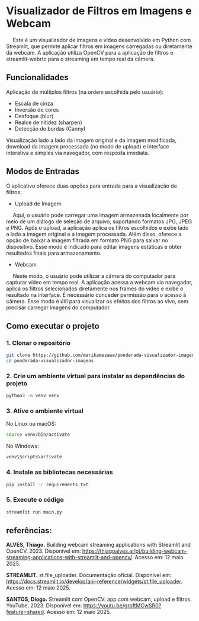 # Visualizador de Filtros em Imagens e Webcam

&emsp; Este é um visualizador de imagens e vídeo desenvolvido em Python com Streamlit, que permite aplicar filtros em imagens carregadas ou diretamente da webcam. A aplicação utiliza OpenCV para a aplicação de filtros  e streamlit-webrtc para o streaming em tempo real da câmera.


## Funcionalidades
Aplicação de múltiplos filtros (na ordem escolhida pelo usuário):

- Escala de cinza
- Inversão de cores
- Desfoque (blur)
- Realce de nitidez (sharpen)
- Detecção de bordas (Canny)

Visualização lado a lado da imagem original e da imagem modificada, download da imagem processada (no modo de upload) e interface interativa e simples via navegador, com resposta imediata.

## Modos de Entradas

O aplicativo oferece duas opções para entrada para a visualização de filtros:

- Upload de Imagem  

&emsp; Aqui, o usuário pode carregar uma imagem armazenada localmente por meio de um diálogo de seleção de arquivo, suportando formatos JPG, JPEG e PNG. Após o upload, a aplicação aplica os filtros escolhidos e exibe lado a lado a imagem original e a imagem processada. Além disso, oferece a opção de baixar a imagem filtrada em formato PNG para salvar no dispositivo. Esse modo é indicado para editar imagens estáticas e obter resultados finais para armazenamento.

- Webcam 

&emsp; Neste modo, o usuário pode utilizar a câmera do computador para capturar vídeo em tempo real. A aplicação acessa a webcam via navegador, aplica os filtros selecionados diretamente nos frames do vídeo e exibe o resultado na interface. É necessário conceder permissão para o acesso à câmera. Esse modo é útil para visualizar os efeitos dos filtros ao vivo, sem precisar carregar imagens do computador.

## Como executar o projeto

### 1. Clonar o repositório

```bash
git clone https://github.com/marikamezawa/ponderada-visualizador-imagens.git
cd ponderada-visualizador-imagens
```

### 2. Crie um ambiente virtual para instalar as dependências do projeto

```bash
python3 -m venv venv
```

### 3. Ative o ambiente virtual


No Linux ou macOS:
```bash
source venv/bin/activate
```

No Windows:

```bash
venv\Scripts\activate
```
### 4. Instale as bibliotecas necessárias

```bash
pip install -r requirements.txt
```

### 5. Execute o código

```bash
streamlit run main.py
```


## referências:

**ALVES, Thiago.** Building webcam streaming applications with Streamlit and OpenCV. 2023. Disponível em: https://thiagoalves.ai/pt/building-webcam-streaming-applications-with-streamlit-and-opencv/. Acesso em: 12 maio 2025.

**STREAMLIT.** st.file_uploader. Documentação oficial. Disponível em: https://docs.streamlit.io/develop/api-reference/widgets/st.file_uploader. Acesso em: 12 maio 2025.

**SANTOS, Diogo.** Streamlit com OpenCV: app com webcam, upload e filtros. YouTube, 2023. Disponível em: https://youtu.be/groftMCwSR0?feature=shared. Acesso em: 12 maio 2025.




